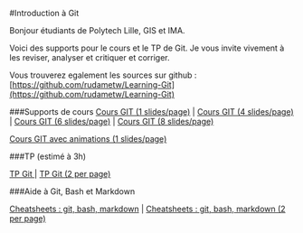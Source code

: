 #Introduction à Git

Bonjour étudiants de Polytech Lille, GIS et IMA.

Voici des supports pour le cours et le TP de Git. Je vous invite vivement à les reviser, analyser et critiquer et corriger.

<!--Vous trouverez egalement les sources sur github :-->
<!--[<span class="fa fa-github-square fa-fw"></span>https://github.com/rudametw/Learning-Git](https://github.com/rudametw/Learning-Git)-->

<!--Vous trouverez egalement les sources sur github :-->
<!--<a href="https://github.com/rudametw/Learning-Git">-->
<!--<span class="fa fa-github-square fa-fw"></span>-->
<!--https://github.com/rudametw/Learning-Git-->
<!--</a>-->

Vous trouverez egalement les sources sur github :
[https://github.com/rudametw/Learning-Git](https://github.com/rudametw/Learning-Git)
<span class="fa fa-github-square fa-fw"></span>



###Supports de cours
[Cours GIT (1 slides/page)](https://github.com/rudametw/Learning-Git/raw/master/PDFs/slides.pdf) |
[Cours GIT (4 slides/page)](https://github.com/rudametw/Learning-Git/raw/master/PDFs/slides-handouts-4pp.pdf) |
[Cours GIT (6 slides/page)](https://github.com/rudametw/Learning-Git/raw/master/PDFs/slides-handouts-6pp.pdf) |
[Cours GIT (8 slides/page)](https://github.com/rudametw/Learning-Git/raw/master/PDFs/slides-handouts-8pp.pdf)

[Cours GIT avec animations (1 slides/page)](https://github.com/rudametw/Learning-Git/raw/master/PDFs/slides-animations.pdf)


###TP (estimé à 3h)

[TP Git ](https://github.com/rudametw/Learning-Git/raw/master/PDFs/TPGit.pdf) |
[TP Git (2 per page)](https://github.com/rudametw/Learning-Git/raw/master/PDFs/TPGit-2pp.pdf)

###Aide à Git, Bash et Markdown

[Cheatsheets : git, bash, markdown](https://github.com/rudametw/Learning-Git/raw/master/PDFs/git\_bash\_markdown.pdf) |
[Cheatsheets : git, bash, markdown (2 per page)](https://github.com/rudametw/Learning-Git/raw/master/PDFs/git\_bash\_markdown-2pp.pdf)

